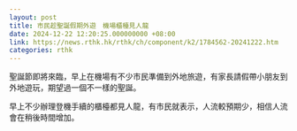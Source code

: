 ```yaml
---
layout: post
title: 市民趁聖誕假期外遊　機場櫃檯見人龍
date: 2024-12-22 12:20:25.000000000 +08:00
link: https://news.rthk.hk/rthk/ch/component/k2/1784562-20241222.htm
categories: rthk
---
```


聖誕節即將來臨，早上在機場有不少市民準備到外地旅遊，有家長請假帶小朋友到外地遊玩，期望過一個不一樣的聖誕。

早上不少辦理登機手續的櫃檯都見人龍，有市民就表示，人流較預期少，相信人流會在稍後時間增加。
